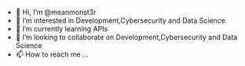 - 👋 Hi, I’m @meanmonst3r
- 👀 I’m interested in Development,Cybersecurity and Data Science
- 🌱 I’m currently learning APIs
- 💞️ I’m looking to collaborate on Development,Cybersecurity and Data Science
- 📫 How to reach me ...

<!---
meanmonst3r/meanmonst3r is a ✨ special ✨ repository because its `README.md` (this file) appears on your GitHub profile.
You can click the Preview link to take a look at your changes.
--->
